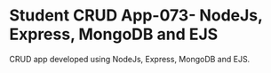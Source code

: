 # Student CRUD App-073- NodeJs, Express, MongoDB and EJS

CRUD app developed using NodeJs, Express, MongoDB and EJS.